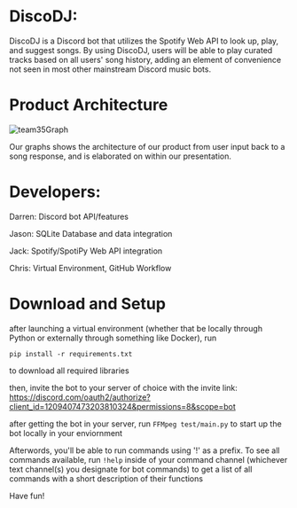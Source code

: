 # DiscoDJ: 

DiscoDJ is a Discord bot that utilizes the Spotify Web API to look up, play, and suggest songs. By using DiscoDJ, users will be able to play curated tracks based on all users' song history, adding an element of convenience not seen in most other mainstream Discord music bots.

# Product Architecture

![team35Graph](https://github.com/CS222-UIUC-SP24/group-project-team-35/assets/115494515/b52e4edc-8ee2-454f-a204-f03f1211a4ef)

Our graphs shows the architecture of our product from user input back to a song response, and is elaborated on within our presentation.


# Developers:
Darren: Discord bot API/features

Jason: SQLite Database and data integration

Jack: Spotify/SpotiPy Web API integration

Chris: Virtual Environment, GitHub Workflow


# Download and Setup

after launching a virtual environment (whether that be locally through Python or externally through something like Docker), run 
```
pip install -r requirements.txt
```
to download all required libraries

then, invite the bot to your server of choice with the invite link: https://discord.com/oauth2/authorize?client_id=1209407473203810324&permissions=8&scope=bot

after getting the bot in your server, run ```FFMpeg test/main.py``` to start up the bot locally in your enviornment 

Afterwords, you'll be able to run commands using '!' as a prefix. To see all commands available, run ```!help``` inside of your command channel (whichever text channel(s) you designate for bot commands) to get a list of all commands with a short description of their functions

Have fun!






